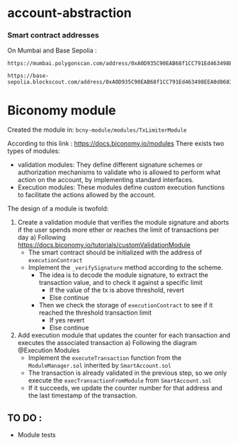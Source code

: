 # account-abstraction


### Smart contract addresses 
On Mumbai and Base Sepolia :
```
https://mumbai.polygonscan.com/address/0xA0D935C90EAB68f1CC791Ed463498EEA0d868303

https://base-sepolia.blockscout.com/address/0xA0D935C90EAB68f1CC791Ed463498EEA0d868303
```

# Biconomy module

Created the module in: ```bcny-module/modules/TxLimiterModule```

According to this link : https://docs.biconomy.io/modules
There exists two types of modules: 
- validation modules: They define different signature schemes or authorization mechanisms to validate who is allowed to perform what action on the account, by implementing standard interfaces.
- Execution modules: These modules define custom execution functions to facilitate the actions allowed by the account.

The design of a module is twofold: 
1) Create a validation module that verifies the module signature and aborts if the user spends more ether or reaches the limit of transactions per day
   a) Following https://docs.biconomy.io/tutorials/customValidationModule
    - The smart contract should be initialized with the address of ```executionContract```
    - Implement the ```_verifySignature``` method according to the scheme.
      - The idea is to decode the module signature, to extract the transaction value, and to check it against a specific limit
        - If the value of the tx is above threshold, revert
        - Else continue
      - Then we check the storage of ```executionContract``` to see if it reached the threshold transaction limit
        - If yes revert
        - Else continue
2) Add execution module that updates the counter for each transaction and executes the associated transaction
   a) Following the diagram @Execution Modules
     - Implement the ```executeTransaction``` function from the ```ModuleManager.sol``` inherited by ```SmartAccount.sol```
     - The transaction is already validated in the previous step, so we only execute the ```execTransactionFromModule``` from ```SmartAccount.sol```
     - If it succeeds, we update the counter number for that address and the last timestamp of the transaction. 


## TO DO : 
- Module tests
